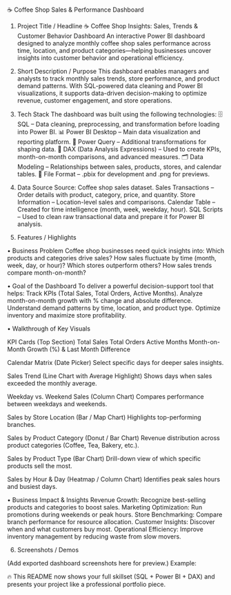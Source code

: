 ☕ Coffee Shop Sales & Performance Dashboard

1. Project Title / Headline 
☕ Coffee Shop Insights: Sales, Trends & Customer Behavior Dashboard
An interactive Power BI dashboard designed to analyze monthly coffee shop sales performance across time, location, and product categories—helping businesses uncover insights into customer behavior and operational efficiency.

3. Short Description / Purpose 
This dashboard enables managers and analysts to track monthly sales trends, store performance, and product demand patterns. With SQL-powered data cleaning and Power BI visualizations, it supports data-driven decision-making to optimize revenue, customer engagement, and store operations.

4. Tech Stack 
The dashboard was built using the following technologies:
🗄️ SQL – Data cleaning, preprocessing, and transformation before loading into Power BI.
📊 Power BI Desktop – Main data visualization and reporting platform.
📂 Power Query – Additional transformations for shaping data.
🧮 DAX (Data Analysis Expressions) – Used to create KPIs, month-on-month comparisons, and advanced measures.
🗂️ Data Modeling – Relationships between sales, products, stores, and calendar tables.
📁 File Format – .pbix for development and .png for previews.


5. Data Source
Source: Coffee shop sales dataset.
Sales Transactions – Order details with product, category, price, and quantity.
Store Information – Location-level sales and comparisons.
Calendar Table – Created for time intelligence (month, week, weekday, hour).
SQL Scripts – Used to clean raw transactional data and prepare it for Power BI analysis.
6. Features / Highlights

• Business Problem
Coffee shop businesses need quick insights into:
Which products and categories drive sales?
How sales fluctuate by time (month, week, day, or hour)?
Which stores outperform others?
How sales trends compare month-on-month?

• Goal of the Dashboard
To deliver a powerful decision-support tool that helps:
Track KPIs (Total Sales, Total Orders, Active Months).
Analyze month-on-month growth with % change and absolute difference.
Understand demand patterns by time, location, and product type.
Optimize inventory and maximize store profitability.

• Walkthrough of Key Visuals

KPI Cards (Top Section)
Total Sales
Total Orders
Active Months
Month-on-Month Growth (%) & Last Month Difference

Calendar Matrix (Date Picker)
Select specific days for deeper sales insights.

Sales Trend (Line Chart with Average Highlight)
Shows days when sales exceeded the monthly average.

Weekday vs. Weekend Sales (Column Chart)
Compares performance between weekdays and weekends.

Sales by Store Location (Bar / Map Chart)
Highlights top-performing branches.

Sales by Product Category (Donut / Bar Chart)
Revenue distribution across product categories (Coffee, Tea, Bakery, etc.).

Sales by Product Type (Bar Chart)
Drill-down view of which specific products sell the most.

Sales by Hour & Day (Heatmap / Column Chart)
Identifies peak sales hours and busiest days.

• Business Impact & Insights
Revenue Growth: Recognize best-selling products and categories to boost sales.
Marketing Optimization: Run promotions during weekends or peak hours.
Store Benchmarking: Compare branch performance for resource allocation.
Customer Insights: Discover when and what customers buy most.
Operational Efficiency: Improve inventory management by reducing waste from slow movers.

6. Screenshots / Demos

(Add exported dashboard screenshots here for preview.)
Example:

🔥 This README now shows your full skillset (SQL + Power BI + DAX) and presents your project like a professional portfolio piece.
